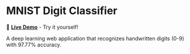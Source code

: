 # MNIST Digit Classifier

🚀 **[Live Demo](https://mnist-digit-classifier-bdofjcx3r4kavmynh6wraa.streamlit.app/)** - Try it yourself!

A deep learning web application that recognizes handwritten digits (0-9) with 97.77% accuracy.
